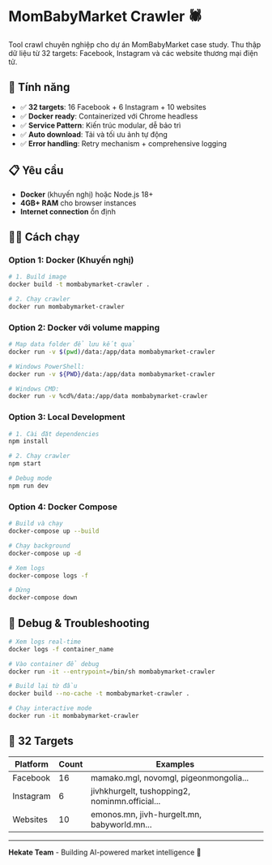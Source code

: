 # MomBabyMarket Crawler 🕷️

Tool crawl chuyên nghiệp cho dự án MomBabyMarket case study. Thu thập dữ liệu từ 32 targets: Facebook, Instagram và các website thương mại điện tử.

## 🚀 Tính năng

- ✅ **32 targets**: 16 Facebook + 6 Instagram + 10 websites  
- ✅ **Docker ready**: Containerized với Chrome headless
- ✅ **Service Pattern**: Kiến trúc modular, dễ bảo trì
- ✅ **Auto download**: Tải và tối ưu ảnh tự động
- ✅ **Error handling**: Retry mechanism + comprehensive logging

## 📋 Yêu cầu

- **Docker** (khuyến nghị) hoặc Node.js 18+
- **4GB+ RAM** cho browser instances
- **Internet connection** ổn định

## 🏃‍♂️ Cách chạy

### Option 1: Docker (Khuyến nghị)

```bash
# 1. Build image
docker build -t mombabymarket-crawler .

# 2. Chạy crawler
docker run mombabymarket-crawler
```

### Option 2: Docker với volume mapping

```bash
# Map data folder để lưu kết quả
docker run -v $(pwd)/data:/app/data mombabymarket-crawler

# Windows PowerShell:
docker run -v ${PWD}/data:/app/data mombabymarket-crawler

# Windows CMD:
docker run -v %cd%/data:/app/data mombabymarket-crawler
```

### Option 3: Local Development

```bash
# 1. Cài đặt dependencies
npm install

# 2. Chạy crawler
npm start

# Debug mode
npm run dev
```

### Option 4: Docker Compose

```bash
# Build và chạy
docker-compose up --build

# Chạy background
docker-compose up -d

# Xem logs
docker-compose logs -f

# Dừng
docker-compose down
```

## 🔧 Debug & Troubleshooting

```bash
# Xem logs real-time
docker logs -f container_name

# Vào container để debug
docker run -it --entrypoint=/bin/sh mombabymarket-crawler

# Build lại từ đầu
docker build --no-cache -t mombabymarket-crawler .

# Chạy interactive mode
docker run -it mombabymarket-crawler
```

## 🎯 32 Targets

| Platform | Count | Examples |
|----------|-------|----------|
| Facebook | 16 | mamako.mgl, novomgl, pigeonmongolia... |
| Instagram | 6 | jivhkhurgelt, tushopping2, nominmn.official... |
| Websites | 10 | emonos.mn, jivh-hurgelt.mn, babyworld.mn... |

---

**Hekate Team** - Building AI-powered market intelligence 🚀